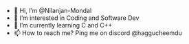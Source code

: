 - 👋 Hi, I’m @Nilanjan-Mondal
- 👀 I’m interested in Coding and Software Dev 
- 🌱 I’m currently learning C and C++
- 📫 How to reach me? Ping me on discord @haggucheemdu

<!---
Nilanjan-Mondal/Nilanjan-Mondal is a ✨ special ✨ repository because its `README.md` (this file) appears on your GitHub profile.
You can click the Preview link to take a look at your changes.
--->
